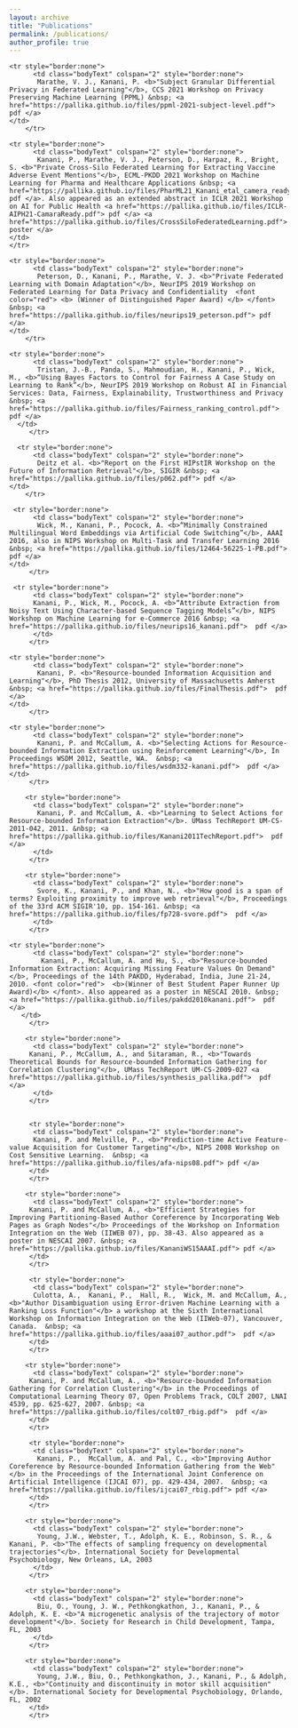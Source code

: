 ```yaml
---
layout: archive
title: "Publications"
permalink: /publications/
author_profile: true
---
```

<table style="border-collapse: collapse; border: none">
	
	<tr style="border:none">
          <td class="bodyText" colspan="2" style="border:none"> 
           Marathe, V. J., Kanani, P. <b>"Subject Granular Differential Privacy in Federated Learning"</b>, CCS 2021 Workshop on Privacy Preserving Machine Learning (PPML) &nbsp; <a href="https://pallika.github.io/files/ppml-2021-subject-level.pdf"> pdf </a> 
	</td>
        </tr> 
	
	<tr style="border:none">
          <td class="bodyText" colspan="2" style="border:none"> 
           Kanani, P., Marathe, V. J., Peterson, D., Harpaz, R., Bright, S. <b>"Private Cross-Silo Federated Learning for Extracting Vaccine Adverse Event Mentions"</b>, ECML-PKDD 2021 Workshop on Machine Learning for Pharma and Healthcare Applications &nbsp; <a href="https://pallika.github.io/files/PharML21_Kanani_etal_camera_ready.pdf"> pdf </a>. Also appeared as an extended abstract in ICLR 2021 Workshop on AI for Public Health <a href="https://pallika.github.io/files/ICLR-AIPH21-CamaraReady.pdf"> pdf </a> <a href="https://pallika.github.io/files/CrossSiloFederatedLearning.pdf"> poster </a> 
	</td>
	</tr>
	
	<tr style="border:none">
          <td class="bodyText" colspan="2" style="border:none"> 
           Peterson, D., Kanani, P., Marathe, V. J. <b>"Private Federated Learning with Domain Adaptation"</b>, NeurIPS 2019 Workshop on Federated Learning for Data Privacy and Confidentiality  <font color="red"> <b> (Winner of Distinguished Paper Award) </b> </font> &nbsp; <a href="https://pallika.github.io/files/neurips19_peterson.pdf"> pdf </a> 
	</td>
        </tr> 
	 
	<tr style="border:none">
          <td class="bodyText" colspan="2" style="border:none"> 
           Tristan, J.-B., Panda, S., Mahmoudian, H., Kanani, P., Wick, M., <b>“Using Bayes Factors to Control for Fairness A Case Study on Learning to Rank”</b>, NeurIPS 2019 Workshop on Robust AI in Financial Services: Data, Fairness, Explainability, Trustworthiness and Privacy  &nbsp; <a href="https://pallika.github.io/files/Fairness_ranking_control.pdf">  pdf </a>    
	  </td>
         </tr> 
	 
	  <tr style="border:none">
          <td class="bodyText" colspan="2" style="border:none"> 
           Deitz et al. <b>"Report on the First HIPstIR Workshop on the Future of Information Retrieval"</b>, SIGIR &nbsp; <a href="https://pallika.github.io/files/p062.pdf"> pdf </a> 
	</td>
        </tr> 
	 
	 <tr style="border:none">
          <td class="bodyText" colspan="2" style="border:none"> 
           Wick, M., Kanani, P., Pocock, A. <b>“Minimally Constrained Multilingual Word Embeddings via Artificial Code Switching”</b>, AAAI 2016, also in NIPS Workshop on Multi-Task and Transfer Learning 2016 &nbsp; <a href="https://pallika.github.io/files/12464-56225-1-PB.pdf">  pdf </a>   
	</td>
         </tr> 
	 
	 <tr style="border:none">
          <td class="bodyText" colspan="2" style="border:none"> 
          Kanani, P., Wick, M., Pocock, A. <b>“Attribute Extraction from Noisy Text Using Character-based Sequence Tagging Models”</b>, NIPS Workshop on Machine Learning for e-Commerce 2016 &nbsp; <a href="https://pallika.github.io/files/neurips16_kanani.pdf">  pdf </a> 
		  </td>
         </tr> 
	
	<tr style="border:none">
          <td class="bodyText" colspan="2" style="border:none"> 
           Kanani, P. <b>"Resource-bounded Information Acquisition and Learning"</b>, PhD Thesis 2012, University of Massachusetts Amherst &nbsp; <a href="https://pallika.github.io/files/FinalThesis.pdf">  pdf </a>   
	</td>
         </tr> 
		
	<tr style="border:none">
          <td class="bodyText" colspan="2" style="border:none"> 
           Kanani, P. and McCallum, A. <b>"Selecting Actions for Resource-bounded Information Extraction using Reinforcement Learning"</b>, In Proceedings WSDM 2012, Seattle, WA.  &nbsp; <a href="https://pallika.github.io/files/wsdm332-kanani.pdf">  pdf </a>   
	</td>
         </tr> 
		 
		<tr style="border:none">
          <td class="bodyText" colspan="2" style="border:none"> 
           Kanani, P. and McCallum, A. <b>"Learning to Select Actions for Resource-bounded Information Extraction"</b>. UMass TechReport UM-CS-2011-042, 2011. &nbsp; <a href="https://pallika.github.io/files/Kanani2011TechReport.pdf">  pdf </a>
		  </td>
         </tr> 
		
		<tr style="border:none">
          <td class="bodyText" colspan="2" style="border:none"> 
           Svore, K., Kanani, P., and Khan, N., <b>"How good is a span of terms? Exploiting proximity to improve web retrieval"</b>, Proceedings of the 33rd ACM SIGIR'10, pp. 154-161. &nbsp; <a href="https://pallika.github.io/files/fp728-svore.pdf">  pdf </a> 
		  </td>
         </tr> 
		
	<tr style="border:none">
          <td class="bodyText" colspan="2" style="border:none"> 
            Kanani, P., McCallum, A. and Hu, S., <b>"Resource-bounded Information Extraction: Acquiring Missing Feature Values On Demand"</b>, Proceedings of the 14th PAKDD, Hyderabad, India, June 21-24, 2010. <font color="red">  <b>(Winner of Best Student Paper Runner Up Award)</b> </font>. Also appeared as a poster in NESCAI 2010. &nbsp; <a href="https://pallika.github.io/files/pakdd2010kanani.pdf">  pdf </a>  
	   </td>
         </tr> 
		 
        <tr style="border:none">
          <td class="bodyText" colspan="2" style="border:none"> 
         Kanani, P., McCallum, A., and Sitaraman, R., <b>"Towards Theoretical Bounds for Resource-bounded Information Gathering for Correlation Clustering"</b>, UMass TechReport UM-CS-2009-027 <a href="https://pallika.github.io/files/synthesis_pallika.pdf">  pdf </a>   
          </td>
         </tr> 
        
     
         <tr style="border:none">
          <td class="bodyText" colspan="2" style="border:none"> 
          Kanani, P. and Melville, P., <b>"Prediction-time Active Feature-value Acquisition for Customer Targeting"</b>, NIPS 2008 Workshop on Cost Sensitive Learning.  &nbsp; <a href="https://pallika.github.io/files/afa-nips08.pdf"> pdf </a> 
         </td>
         </tr> 
        
        <tr style="border:none">
          <td class="bodyText" colspan="2" style="border:none"> 
         Kanani, P. and McCallum, A., <b>"Efficient Strategies for Improving Partitioning-Based Author Coreference by Incorporating Web Pages as Graph Nodes"</b> Proceedings of the Workshop on Information Integration on the Web (IIWEB 07), pp. 38-43. Also appeared as a poster in NESCAI 2007. &nbsp; <a href="https://pallika.github.io/files/KananiWS15AAAI.pdf"> pdf </a>  
         </td>
         </tr>
         
         <tr style="border:none">
          <td class="bodyText" colspan="2" style="border:none"> 
          Culotta, A.,  Kanani, P.,  Hall, R.,  Wick, M. and McCallum, A., <b>"Author Disambiguation using Error-driven Machine Learning with a Ranking Loss Function"</b> a workshop at the Sixth International Workshop on Information Integration on the Web (IIWeb-07), Vancouver, Canada.  &nbsp; <a href="https://pallika.github.io/files/aaai07_author.pdf">  pdf </a> 
         </td>
         </tr>
         
        <tr style="border:none">
          <td class="bodyText" colspan="2" style="border:none"> 
         Kanani, P. and McCallum, A., <b>"Resource-bounded Information Gathering for Correlation Clustering"</b> in the Proceedings of Computational Learning Theory 07, Open Problems Track, COLT 2007, LNAI 4539, pp. 625-627, 2007. &nbsp; <a href="https://pallika.github.io/files/colt07_rbig.pdf">  pdf </a>   
         </td>
         </tr>
         
         <tr style="border:none">
          <td class="bodyText" colspan="2" style="border:none"> 
           Kanani, P.,  McCallum, A. and Pal, C., <b>"Improving Author Coreference by Resource-bounded Information Gathering from the Web"</b> in the Proceedings of the International Joint Conference on Artificial Intelligence (IJCAI 07), pp. 429-434, 2007.  &nbsp; <a href="https://pallika.github.io/files/ijcai07_rbig.pdf"> pdf </a>    
         </td>
         </tr>
        
		<tr style="border:none">
          <td class="bodyText" colspan="2" style="border:none"> 
           Young, J.W., Webster, T., Adolph, K. E., Robinson, S. R., & Kanani, P. <b>"The effects of sampling frequency on developmental trajectories"</b>. International Society for Developmental Psychobiology, New Orleans, LA, 2003
		  </td>
         </tr> 
		 
		<tr style="border:none">
          <td class="bodyText" colspan="2" style="border:none"> 
           Biu, O., Young, J. W., Pethkongkathon, J., Kanani, P., & Adolph, K. E. <b>"A microgenetic analysis of the trajectory of motor development"</b>. Society for Research in Child Development, Tampa, FL, 2003
		  </td>
         </tr> 
		 
		<tr style="border:none">
          <td class="bodyText" colspan="2" style="border:none"> 
           Young, J.W., Biu, O., Pethkongkathon, J., Kanani, P., & Adolph, K.E., <b>"Continuity and discontinuity in motor skill acquisition"</b>. International Society for Developmental Psychobiology, Orlando, FL, 2002
		 </td>
         </tr> 



